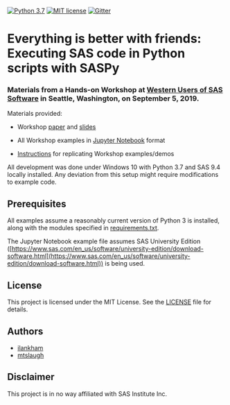 [![Python 3.7](https://img.shields.io/badge/python-3.7-brightgreen.svg)](#prerequisites)  [![MIT license](https://img.shields.io/badge/License-MIT-blue.svg)](LICENSE)  [![Gitter](https://img.shields.io/gitter/room/saspy-bffs/community.svg?color=777777)](https://gitter.im/saspy-bffs/community)

# Everything is better with friends: Executing SAS code in Python scripts with SASPy

### Materials from a Hands-on Workshop at [Western Users of SAS Software](https://www.wuss.org/) in Seattle, Washington, on September 5, 2019.

Materials provided:

- Workshop [paper](WUSS2019-HOW-Everything_Is_Better_With_Friends-paper.pdf) and [slides](WUSS2019-HOW-Everything_Is_Better_With_Friends-slides.pdf)

- All Workshop examples in [Jupyter Notebook](WUSS2019-HOW-Everything_Is_Better_With_Friends-examples.ipynb) format

- [Instructions](WUSS2019-HOW-Everything_Is_Better_With_Friends-handout.pdf) for replicating Workshop examples/demos

All development was done under Windows 10 with Python 3.7 and SAS 9.4 locally installed. Any deviation from this setup might require modifications to example code.

## Prerequisites

All examples assume a reasonably current version of Python 3 is installed, along with the modules specified in [requirements.txt](requirements.txt).

The Jupyter Notebook example file assumes SAS University Edition ([https://www.sas.com/en_us/software/university-edition/download-software.html](https://www.sas.com/en_us/software/university-edition/download-software.html)) is being used.

## License
This project is licensed under the MIT License. See the [LICENSE](LICENSE) file for details.

## Authors
* [ilankham](https://github.com/ilankham)
* [mtslaugh](https://github.com/mtslaugh)

## Disclaimer

This project is in no way affiliated with SAS Institute Inc.
